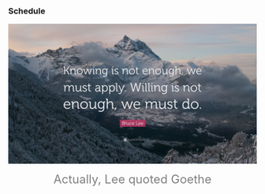 ### Schedule 


<div align=center><img src="pic/Bruce-Lee.jpg"></div>
<html><body><p align="center"><font color=gray size=5>Actually, Lee quoted Goethe</font></p></body></html>